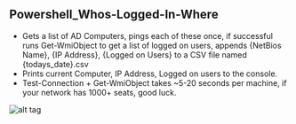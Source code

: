 ## Powershell_Whos-Logged-In-Where
- Gets a list of AD Computers, pings each of these once, if successful runs Get-WmiObject to get a list of logged on users, appends {NetBios Name}, {IP Address}, {Logged on Users} to a CSV file named {todays_date}.csv
- Prints current Computer, IP Address, Logged on users to the console.
- Test-Connection + Get-WmiObject takes ~5-20 seconds per machine, if your network has 1000+ seats, good luck.

![alt tag](https://raw.github.com/nojeffrey/Powershell_Whos-Logged-In-Where/master/who-logged-in-where.png)

